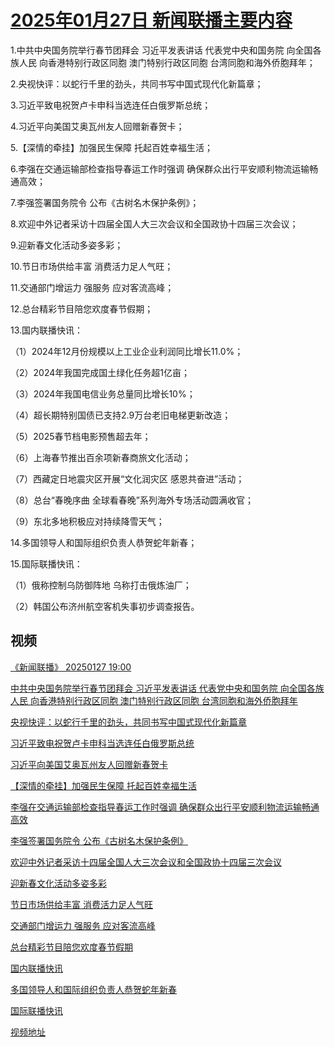 # [2025年01月27日 新闻联播主要内容](https://tv.cctv.com/lm/xwlb/day/20250127.shtml)

1.中共中央国务院举行春节团拜会 习近平发表讲话 代表党中央和国务院 向全国各族人民 向香港特别行政区同胞 澳门特别行政区同胞 台湾同胞和海外侨胞拜年；

2.央视快评：以蛇行千里的劲头，共同书写中国式现代化新篇章；

3.习近平致电祝贺卢卡申科当选连任白俄罗斯总统；

4.习近平向美国艾奥瓦州友人回赠新春贺卡；

5.【深情的牵挂】加强民生保障 托起百姓幸福生活；

6.李强在交通运输部检查指导春运工作时强调 确保群众出行平安顺利物流运输畅通高效；

7.李强签署国务院令 公布《古树名木保护条例》；

8.欢迎中外记者采访十四届全国人大三次会议和全国政协十四届三次会议；

9.迎新春文化活动多姿多彩；

10.节日市场供给丰富 消费活力足人气旺；

11.交通部门增运力 强服务 应对客流高峰；

12.总台精彩节目陪您欢度春节假期；

13.国内联播快讯：

（1）2024年12月份规模以上工业企业利润同比增长11.0%；

（2）2024年我国完成国土绿化任务超1亿亩；

（3）2024年我国电信业务总量同比增长10%；

（4）超长期特别国债已支持2.9万台老旧电梯更新改造；

（5）2025春节档电影预售超去年；

（6）上海春节推出百余项新春商旅文化活动；

（7）西藏定日地震灾区开展“文化润灾区 感恩共奋进”活动；

（8）总台“春晚序曲 全球看春晚”系列海外专场活动圆满收官；

（9）东北多地积极应对持续降雪天气；

14.多国领导人和国际组织负责人恭贺蛇年新春；

15.国际联播快讯：

（1）俄称控制乌防御阵地 乌称打击俄炼油厂；

（2）韩国公布济州航空客机失事初步调查报告。

## 视频

[《新闻联播》 20250127 19:00](https://tv.cctv.com/2025/01/27/VIDEGKBrmXD0XDWe4doUzoPd250127.shtml)

[中共中央国务院举行春节团拜会 习近平发表讲话 代表党中央和国务院 向全国各族人民 向香港特别行政区同胞 澳门特别行政区同胞 台湾同胞和海外侨胞拜年](https://tv.cctv.com/2025/01/27/VIDEaRNjTlzNxdXyFIKi50oR250127.shtml)

[央视快评：以蛇行千里的劲头，共同书写中国式现代化新篇章](https://tv.cctv.com/2025/01/27/VIDErykCgpQ51GIaOnLoDeGl250127.shtml)

[习近平致电祝贺卢卡申科当选连任白俄罗斯总统](https://tv.cctv.com/2025/01/27/VIDEQXFp2h0H5H4dTgfsYS63250127.shtml)

[习近平向美国艾奥瓦州友人回赠新春贺卡](https://tv.cctv.com/2025/01/27/VIDE9ASsDAJytLqtqc7MCF6u250127.shtml)

[【深情的牵挂】加强民生保障 托起百姓幸福生活](https://tv.cctv.com/2025/01/27/VIDE43FCww3X2hvl3QAtuqra250127.shtml)

[李强在交通运输部检查指导春运工作时强调 确保群众出行平安顺利物流运输畅通高效](https://tv.cctv.com/2025/01/27/VIDEvnLN6xcB31ZzZnXmaXqX250127.shtml)

[李强签署国务院令 公布《古树名木保护条例》](https://tv.cctv.com/2025/01/27/VIDE51Xzdvr0Y4mbJff2StIA250127.shtml)

[欢迎中外记者采访十四届全国人大三次会议和全国政协十四届三次会议](https://tv.cctv.com/2025/01/27/VIDElztRRiZuMu7u2FYKrEhH250127.shtml)

[迎新春文化活动多姿多彩](https://tv.cctv.com/2025/01/27/VIDEKOSUatGcNdcHpo8eVdGm250127.shtml)

[节日市场供给丰富 消费活力足人气旺](https://tv.cctv.com/2025/01/27/VIDEGPZZEyAzWNuTftVOSSz5250127.shtml)

[交通部门增运力 强服务 应对客流高峰](https://tv.cctv.com/2025/01/27/VIDEl9WrrJ5xDfAHaWOlGAoc250127.shtml)

[总台精彩节目陪您欢度春节假期](https://tv.cctv.com/2025/01/27/VIDE6a5okKXToJNg5kTzFE1x250127.shtml)

[国内联播快讯](https://tv.cctv.com/2025/01/27/VIDE622VEe3MPAVqjeNpcIde250127.shtml)

[多国领导人和国际组织负责人恭贺蛇年新春](https://tv.cctv.com/2025/01/27/VIDEZhnTgLG8HpmNl4r1UhdF250127.shtml)

[国际联播快讯](https://tv.cctv.com/2025/01/27/VIDEEWh5WaF0c3d3kBuX0uO1250127.shtml)

[视频地址](https://tv.cctv.com/lm/xwlb/day/20250127.shtml) 

